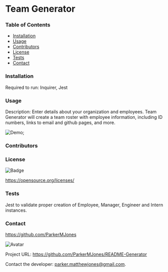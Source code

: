 # Team Generator

  ### Table of Contents
  - [Installation](#installation)
  - [Usage](#usage)
  - [Contributors](#contributors)
  - [License](#license)
  - [Tests](#tests)
  - [Contact](#contact)

  ### Installation
  Required to run: Inquirer, Jest

  ### Usage
  Description: Enter details about your organization and employees.  Team Generator will create a team roster with employee information, including ID numbers, links to email and github pages, and more.

  ![Demo](./Team_Generator_Demo.gif);
  ### Contributors
  

  ### License
  
![Badge](http://img.shields.io/badge/license--blue.svg)
  
https://opensource.org/licenses/


  ### Tests
  Jest to validate proper creation of Employee, Manager, Engineer and Intern instances.

  ### Contact
  
https://github.com/ParkerMJones
  
![Avatar](https://github.com/ParkerMJones.png?size=50)
  
Project URL: https://github.com/ParkerMJones/README-Generator
  
Contact the developer: parker.matthewjones@gmail.com.
